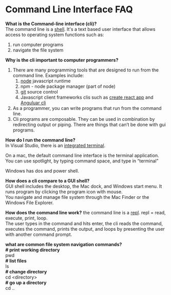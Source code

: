 # Command Line Interface FAQ

**What is the Command-line interface (cli)?**  
The command line is a [shell](https://en.wikipedia.org/wiki/Shell_(computing)). It's a text based user interface that allows access to operating system functions such as:  
1. run computer programs  
2. navigate the file system  

**Why is the cli important to computer programmers?**  
1. There are many programming tools that are designed to run from the command line. Examples include:  
   1. [node](https://nodejs.org/en/) javascript runtime
   2. npm - node package manager (part of node)
   3. [git](https://git-scm.com/downloads) source control  
   4. Javascript client frameworks clis such as [create react app](https://create-react-app.dev/) and [Anguluar cli](https://angular.io/cli)  
2. As a programmer, you can write programs that run from the command line.  
3. Cli programs are composable. They can be used in combination by redirecting output or piping. There are things that can’t be done with gui programs.  

**How do I run the command line?**  
In Visual Studio, there is an [integrated terminal](https://code.visualstudio.com/docs/editor/integrated-terminal).

On a mac, the default command line interface is the terminal application.  
You can use spotlight, by typing command space, and type in “terminal”  

Windows has dos and power shell. 

**How does a  cli compare to a GUI shell?**  
GUI shell includes the desktop, the Mac dock, and Windows start menu.
It runs program by clicking the program icon with mouse.  
You navigate and manage file system through the Mac Finder or the Windows File Explorer.

**How does the command line work?**
the command line is a [repl](https://en.wikipedia.org/wiki/Read%E2%80%93eval%E2%80%93print_loop). 
repl = read, execute, print, loop.  
The user types in the command and hits enter, the cli reads the command, executes the command, prints the output, and loops by presenting the user with another command prompt.  

**what are common file system navigation commands?**  
**\# print working directory**  
pwd  
**\# list files**  
ls  
**\# change directory**  
cd \<directory>  
**\# go up a directory**  
cd ..  


